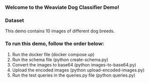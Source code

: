 ### Welcome to the Weaviate Dog Classifier Demo! 

### Dataset 
This demo contains 10 images of different dog breeds. 

### To run this demo, follow the order below:
1. Run the docker file (docker compose up)
2. Run the schema file (python create-schema.py)
3. Convert the images to base64 (python images-to-base64.py)
4. Upload the encoded images (python upload-encoded-images.py)
5. Run the test queries in the queries.py file (python queries.py)


